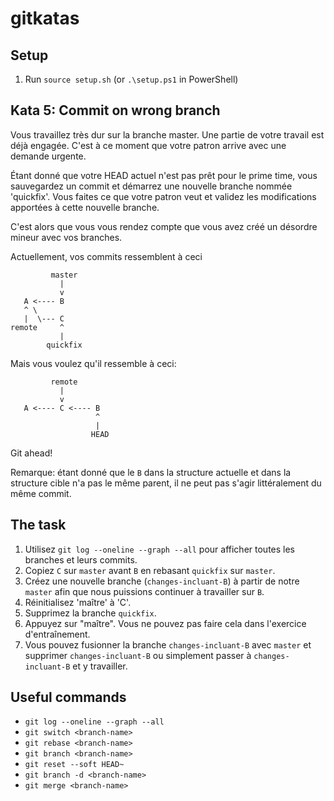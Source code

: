 # gitkatas

## Setup

1. Run `source setup.sh` (or `.\setup.ps1` in PowerShell)

## Kata 5: Commit on wrong branch

Vous travaillez très dur sur la branche master.
Une partie de votre travail est déjà engagée. C'est à ce moment que votre patron arrive avec une demande urgente.

Étant donné que votre HEAD actuel n'est pas prêt pour le prime time, vous sauvegardez un commit et démarrez une nouvelle branche nommée 'quickfix'. Vous faites ce que votre patron veut et validez les modifications apportées à cette nouvelle branche.

C'est alors que vous vous rendez compte que vous avez créé un désordre mineur avec vos branches.

Actuellement, vos commits ressemblent à ceci

```text
         master
           |
           v
   A <---- B
   ^ \
   |  \--- C
remote     ^
           |
        quickfix
```

Mais vous voulez qu'il ressemble à ceci:

```text
         remote
           |
           v
   A <---- C <---- B
                   ^
                   |
                  HEAD
```

Git ahead!

Remarque: étant donné que le `B` dans la structure actuelle et dans la structure cible n'a pas le même parent, il ne peut pas s'agir littéralement du même commit.
## The task

1. Utilisez `git log --oneline --graph --all` pour afficher toutes les branches et leurs commits.
2. Copiez `C` sur `master` avant `B` en rebasant `quickfix` sur `master`.
3. Créez une nouvelle branche (`changes-incluant-B`) à partir de notre `master` afin que nous puissions continuer à travailler sur `B`.
4. Réinitialisez 'maître' à 'C'.
5. Supprimez la branche `quickfix`.
6. Appuyez sur "maître". Vous ne pouvez pas faire cela dans l'exercice d'entraînement.
7. Vous pouvez fusionner la branche `changes-incluant-B` avec `master` et supprimer `changes-incluant-B` ou simplement passer à `changes-incluant-B` et y travailler.

## Useful commands

- `git log --oneline --graph --all`
- `git switch <branch-name>`
- `git rebase <branch-name>`
- `git branch <branch-name>`
- `git reset --soft HEAD~`
- `git branch -d <branch-name>`
- `git merge <branch-name>`
